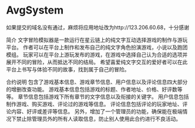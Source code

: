 # AvgSystem
如果提交的域名没有通过，麻烦将应用地址改为http://123.206.60.68，十分感谢

简介
文字冒险模拟器是一款运行在星云链上的纯文字互动选择游戏的制作与游玩平台。
作者可以在平台上制作和发布自己的纯文字角色扮演游戏，小说以及跑团模组。
玩家可以在平台上游玩发布的游戏，在游戏中选择自己认为合适的选项并展开不同的冒险，从而抵达不同的结局。
希望喜爱纯文字交互的爱好者可以在此平台上书写与体验不同的故事，找到属于自己的冒险。

合约说明
包含了游戏基本信息、游戏章节信息、用户信息以及评论信息四大部分的增删改查功能。
游戏基本信息包括游戏的标题、作者地址、价格、好评数等等。
章节信息包括游戏下所有章节的文字信息以及衔接的关键字。
用户信息包括制作游戏、购买游戏、评论过的游戏等信息。
评论信息包括评论的玩家地址、评论内容、好评或差评等信息。
另外，增加了一个管理员的功能，确保能在极端情况下禁止除管理员外的所有人读取信息，防止别人使用此合约进行不良活动。

